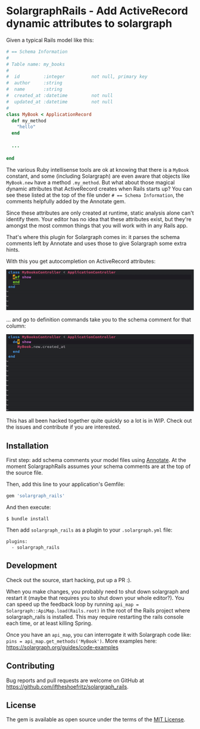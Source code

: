 # SolargraphRails - Add ActiveRecord dynamic attributes to solargraph

Given a typical Rails model like this:

```ruby
# == Schema Information
#
# Table name: my_books
#
#  id         :integer          not null, primary key
#  author     :string
#  name       :string
#  created_at :datetime         not null
#  updated_at :datetime         not null
#
class MyBook < ApplicationRecord
  def my_method
    "hello"
  end

  ...

end
```

The various Ruby intellisense tools are ok at knowing that there is a `MyBook` constant, and some (including Solargraph) are even aware that objects like `MyBook.new` have a method `.my_method`. But what about those magical dynamic attributes that ActiveRecord creates when Rails starts up? You can see these listed at the top of the file under `# == Schema Information`, the comments helpfully added by the Annotate gem.

Since these attributes are only created at runtime, static analysis alone can't identify them. Your editor has no idea that these attributes exist, but they're amongst the most common things that you will work with in any Rails app.

That's where this plugin for Solargraph comes in: it parses the schema comments left by Annotate and uses those to give Solargraph some extra hints.

With this you get autocompletion on ActiveRecord attributes:

 ![Autocompletion of dynamic attributes like created_at](assets/solar_rails_autocomplete.gif)
 
... and go to definition commands take you to the schema comment for that column:


 ![Go to definition of dynamic attributes like created_at](assets/solar_rails_goto.gif)

This has all been hacked together quite quickly so a lot is in WIP. Check out the issues and contribute if you are interested.

## Installation

First step: add schema comments your model files using [Annotate](https://github.com/ctran/annotate_models/). At the moment SolargraphRails assumes your schema comments are at the top of the source file.

Then, add this line to your application's Gemfile:

```ruby
gem 'solargraph_rails'
```

And then execute:

    $ bundle install
    
    
Then add `solargraph_rails` as a plugin to your `.solargraph.yml` file:

```
plugins:
  - solargraph_rails
```

## Development

Check out the source, start hacking, put up a PR :).

When you make changes, you probably need to shut down solargraph and restart it (maybe that requires you to shut down your whole editor?). You can speed up the feedback loop by running `api_map = Solargraph::ApiMap.load(Rails.root)` in the root of the Rails project where solargraph_rails is installed. This may require restarting the rails console each time, or at least killing Spring.

Once you have an `api_map`, you can interrogate it with Solargraph code like: `pins = api_map.get_methods('MyBook')`. More examples here: https://solargraph.org/guides/code-examples

## Contributing

Bug reports and pull requests are welcome on GitHub at https://github.com/iftheshoefritz/solargraph_rails.

## License

The gem is available as open source under the terms of the [MIT License](https://opensource.org/licenses/MIT).
